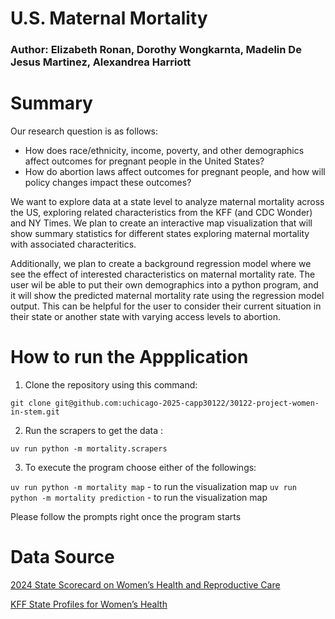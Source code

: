 # U.S. Maternal Mortality

### Author: Elizabeth Ronan, Dorothy Wongkarnta, Madelin De Jesus Martinez, Alexandrea Harriott

# Summary

Our research question is as follows: 
- How does race/ethnicity, income, poverty, and other demographics affect outcomes for pregnant people in the United States? 
- How do abortion laws affect outcomes for pregnant people, and how will policy changes impact these outcomes? 

We want to explore data at a state level to analyze maternal mortality across the US, exploring related characteristics from the KFF (and CDC Wonder) and NY Times. We plan to create an interactive map visualization that will show summary statistics for different states exploring maternal mortality with associated characteritics.

Additionally, we plan to create a background regression model where we see the effect of interested characteristics on maternal mortality rate. The user wil be able to put their own demographics into a python program, and it will show the predicted maternal mortality rate using the regression model output. This can be helpful for the user to consider their current situation in their state or another state with varying access levels to abortion.

# How to run the Appplication

1. Clone the repository using this command: 

`git clone git@github.com:uchicago-2025-capp30122/30122-project-women-in-stem.git`

2. Run the scrapers to get the data : 

`uv run python -m mortality.scrapers`

3. To execute the program choose either of the followings:

`uv run python -m mortality map` - to run the visualization map
`uv run python -m mortality prediction` - to run the visualization map

Please follow the prompts right once the program starts

# Data Source
[2024 State Scorecard on Women’s Health and Reproductive Care](https://www.commonwealthfund.org/publications/scorecard/2024/jul/2024-state-scorecard-womens-health-and-reproductive-care)

[KFF State Profiles for Women’s Health](https://www.kff.org/interactive/womens-health-profiles/alaska/demographics/)






